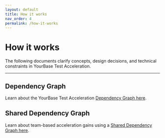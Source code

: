 ```yaml
---
layout: default
title: How it works
nav_order: 4
permalink: /how-it-works
---
```


# How it works
The following documents clarify concepts, design decisions, and technical constraints in YourBase Test Acceleration.

---

## Dependency Graph
Learn about the YourBase Test Acceleration [Dependency Graph here](https://yourbase.io/technology/dependency-graph/).

## Shared Dependency Graph
Learn about team-based acceleration gains using a [Shared Dependency Graph here](https://yourbase.io/technology/shared-graph).